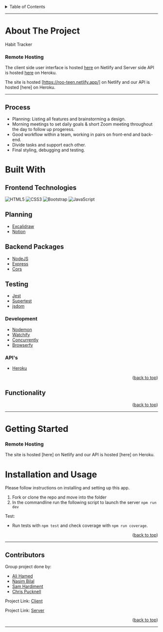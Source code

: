 <div id="top"></div>
<!-- TABLE OF CONTENTS -->
<details>
  <summary>Table of Contents</summary>
  <ol>
    <li>
      <a href="#about-the-project">About The Project</a>
      <ul>
        <li><a href="#process">Process</a></li>
      </ul>
    </li>
    <li>
       <a href="#built-with">Build With</a>
       </li>
    <li>
       <a href="#functionality">Functionality</a>
       </li>
    <li>
      <a href="#getting-started">Getting Started</a>
      <ul>
        <li><a href="#installation-and-usage">Installation and Usage</a></li>
      </ul>
    </li>
    <li><a href="#contributors">Contributors</a></li>
  </ol>
</details>

---

<!-- ABOUT THE PROJECT -->

# About The Project

Habit Tracker

### Remote Hosting

The client side user interface is hosted [here](https://roo-teen.netlify.app/) on Netlify
and Server side API is hosted [here](https://rooteen.herokuapp.com/) on Heroku.


The site is hosted [https://roo-teen.netlify.app/] on Netlify
and our API is hosted [here] on Heroku.

---

## Process

- Planning: Listing all features and brainstorming a design.
- Morning meetings to set daily goals & short Zoom meeting throughout the day to follow up progeress.
- Good workflow within a team, working in pairs on front-end and back-end.
- Divide tasks and support each other.
- Final styling, debugging and testing.

<!-- BUILT WITH -->

# Built With

## Frontend Technologies

![HTML5](https://img.shields.io/badge/-HTML5-%23E44D27?style=flat-square&logo=html5&logoColor=ffffff)
![CSS3](https://img.shields.io/badge/-CSS3-%231572B6?style=flat-square&logo=css3)
![Bootstrap](https://img.shields.io/badge/-Bootstrap-563D7C?style=flat-square&logo=bootstrap)
![JavaScript](https://img.shields.io/badge/-JavaScript-%23F7DF1C?style=flat-square&logo=javascript&logoColor=000000&labelColor=%23F7DF1C&color=%23FFCE5A)

## Planning

- [Excalidraw](https://www.Excalidraw.com/)
- [Notion](https://www.notion.so/)

## Backend Packages

- [NodeJS](https://nodejs.org/en/)
- [Express](https://expressjs.com/)
- [Cors](https://expressjs.com/en/resources/middleware/cors.html)

## Testing

- [Jest](https://jestjs.io/)
- [Supertest](https://github.com/visionmedia/supertest)
- [jsdom](https://jestjs.io/docs/tutorial-jquery)

### Development

- [Nodemon](https://www.npmjs.com/package/nodemon)
- [Watchify](https://www.npmjs.com/package/watchify)
- [Concurrently](https://www.npmjs.com/package/concurrently)
- [Browserfy](https://www.npmjs.com/package/browserify)

### API's

- [Heroku](https://www.heroku.com/)

<p align="right">(<a href="#top">back to top</a>)</p>


<!-- FUCNTIONALITY -->

## Functionality

<p align="right">(<a href="#top">back to top</a>)</p>

---

<!-- GETTING STARTED -->

# Getting Started

### Remote Hosting

The site is hosted [here] on Netlify
and our API is hosted [here] on Heroku.

<!-- INSTALLATION/USAGE EXAMPLES/TESTING -->

# Installation and Usage


Please follow instructions on installing and setting up this app.

1. Fork or clone the repo and move into the folder
2. In the commandline run the following script to launch the server `npm run dev`


Test:

- Run tests with `npm test` and check coverage with `npm run coverage`.

<p align="right">(<a href="#top">back to top</a>)</p>

---

<!-- CONTACT/CONTRIBUTORS -->

## Contributors

Group project done by:

- <a href="https://github.com/alihamedali96">Ali Hamed</a>
- <a href="https://github.com/n451m">Nasim Bilal</a>
- <a href="https://github.com/SamHardiment">Sam Hardiment</a>
- <a href="https://github.com/xargon666">Chris Pucknell</a>

Project Link: [Client](https://github.com/alihamedali96/Lap-2-Portfolio-Client)

Project Link: [Server](https://github.com/alihamedali96/Lap-2-Portfolio-Server)

<p align="right">(<a href="#top">back to top</a>)</p>

---
